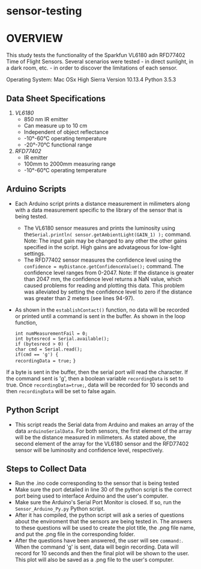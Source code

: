 # sensor-testing

**OVERVIEW**
=====
This study tests the functionality of the Sparkfun VL6180 adn RFD77402 Time of Flight Sensors. Several scenarios were tested - in direct sunlight, in a dark room, etc. - in order to discover the limitations of each sensor.

Operating System: Mac OSx High Sierra Version 10.13.4
Python 3.5.3

Data Sheet Specifications
---
1.  *VL6180*
    * 850 nm IR emitter
    * Can measure up to 10 cm
    * Independent of object reflectance
    * -10°-60°C operating temperature
    * -20°-70°C functional range
2. *RFD77402*
    * IR emitter
    * 100mm to 2000mm measuring range
    * -10°-60°C operating temperature


Arduino Scripts
---
* Each Arduino script prints a distance measurement in milimeters along with a data measurement specific to the library of the sensor that is being tested. 
    * The VL6180 sensor measures and prints the luminosity using the`Serial.println( sensor.getAmbientLight(GAIN_1) );` command. Note: The input gain may be changed to any other the other gains specified in the script. High gains are advatageous for low-light settings.
    * The RFD77402 sensor measures the confidence level using the `confidence = myDistance.getConfidenceValue();` command. The confidence level ranges from 0-2047. Note: If the distance is greater than 2047 mm, the confidence level returns a NaN value, which caused problems for reading and plotting this data. This problem was alleviated by setting the confidence level to zero if the distance was greater than 2 meters (see lines 94-97).
* As shown in the `establishContact()` function, no data will be recorded or printed until a command is sent in the buffer. As shown in the loop function,

    `int numMeasurementFail = 0;`                 
    `int bytesrecd = Serial.available(); `       
    `if (bytesrecd > 0) {  `                      
        `char cmd = Serial.read();  `             
        `if(cmd == 'g') {     `                   
            `recordingData = true;`
        `}`

If a byte is sent in the buffer, then the serial port will read the character. If the command sent is 'g', then a boolean variable `recordingData` is set to true. Once `recordingData=true;`, data will be recorded for 10 seconds and then `recordingData` will be set to false again. 

Python Script
---
* This script reads the Serial data from Arduino and makes an array of the data `arduinoSerialData`. For both sensors, the first element of the array will be the distance measured in milimeters. As stated above, the second element of the array for the VL6180 sensor and the RFD77402 sensor will be luminosity and confidence level, respectively. 

Steps to Collect Data
--- 
* Run the .ino code corresponding to the sensor that is being tested
* Make sure the port detailed in line 30 of the python script is the correct port being used to interface Arduino and the user's computer.
* Make sure the Arduino's Serial Port Monitor is closed. If so, run the `Sensor_Arduino_Py.py` Python script. 
* After it has compiled, the python script will ask a series of questions about the enviroment that the sensors are being tested in. The answers to these questions will be used to create the plot title, the .png file name, and put the .png file in the corresponding folder.
* After the questions have been answered, the user will see `command:`. When the command 'g' is sent, data will begin recording. Data will record for 10 seconds and then the final plot will be shown to the user. This plot will also be saved as a .png file to the user's computer.